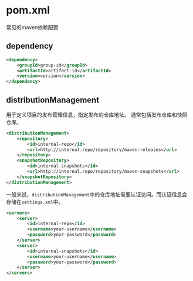 # pom.xml

常见的maven依赖配置

## dependency

```xml
<dependency>
    <groupId>group-id</groupId>
    <artifactId>artifact-id</artifactId>
    <version>version</version>
</dependency>
```

## distributionManagement

用于定义项目的发布管理信息，指定发布的仓库地址。
通常包括发布仓库和快照仓库。

```xml
<distributionManagement>
    <repository>
        <id>internal-repo</id>
        <url>http://internal.repo/repository/maven-releases</url>
    </repository>
    <snapshotRepository>
        <id>internal-snapshots</id>
        <url>http://internal.repo/repository/maven-snapshots</url>
    </snapshotRepository>
</distributionManagement>
```

一般来说，`distributionManagement`中的仓库地址需要认证访问。而认证信息会存储在`settings.xml`中。

```xml
<servers>
    <server>
        <id>internal-repo</id>
        <username>your-username</username>
        <password>your-password</password>
    </server>
    <server>
        <id>internal-snapshots</id>
        <username>your-username</username>
        <password>your-password</password>
    </server>
</servers>
```
